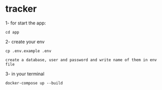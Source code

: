 # tracker

1- for start the app:
```
cd app
```

2- create your env
```
cp .env.example .env

create a database, user and password and write name of them in env file
```


3- in your terminal
```
docker-compose up --build

```
